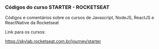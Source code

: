 ### Códigos do curso STARTER - ROCKETSEAT

Códigos e comentários sobre os cursos de Javascript, NodeJS, ReactJS e ReactNative da Rocketseat

Link para os cursos:

https://skylab.rocketseat.com.br/journey/starter